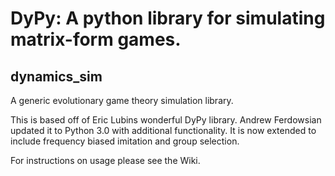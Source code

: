 # DyPy: A python library for simulating matrix-form games.
## dynamics_sim
A generic evolutionary game theory simulation library.

This is based off of Eric Lubins wonderful DyPy library. Andrew Ferdowsian updated it to Python 3.0 with additional functionality. It is now extended to include frequency biased imitation and group selection.

For instructions on usage please see the Wiki.

